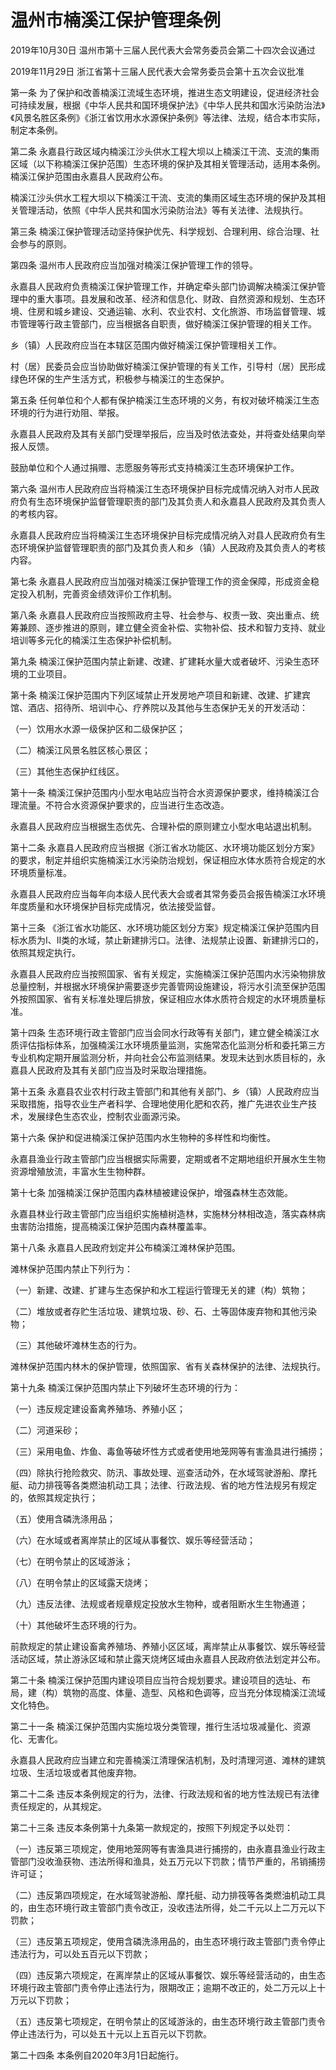 # 温州市楠溪江保护管理条例

2019年10月30日 温州市第十三届人民代表大会常务委员会第二十四次会议通过

2019年11月29日 浙江省第十三届人民代表大会常务委员会第十五次会议批准



第一条 为了保护和改善楠溪江流域生态环境，推进生态文明建设，促进经济社会可持续发展，根据《中华人民共和国环境保护法》《中华人民共和国水污染防治法》《风景名胜区条例》《浙江省饮用水水源保护条例》等法律、法规，结合本市实际，制定本条例。

第二条 永嘉县行政区域内楠溪江沙头供水工程大坝以上楠溪江干流、支流的集雨区域（以下称楠溪江保护范围）生态环境的保护及其相关管理活动，适用本条例。楠溪江保护范围由永嘉县人民政府公布。

楠溪江沙头供水工程大坝以下楠溪江干流、支流的集雨区域生态环境的保护及其相关管理活动，依照《中华人民共和国水污染防治法》等有关法律、法规执行。

第三条 楠溪江保护管理活动坚持保护优先、科学规划、合理利用、综合治理、社会参与的原则。

第四条 温州市人民政府应当加强对楠溪江保护管理工作的领导。

永嘉县人民政府负责楠溪江保护管理工作，并确定牵头部门协调解决楠溪江保护管理中的重大事项。县发展和改革、经济和信息化、财政、自然资源和规划、生态环境、住房和城乡建设、交通运输、水利、农业农村、文化旅游、市场监督管理、城市管理等行政主管部门，应当根据各自职责，做好楠溪江保护管理的相关工作。

乡（镇）人民政府应当在本辖区范围内做好楠溪江保护管理相关工作。

村（居）民委员会应当协助做好楠溪江保护管理的有关工作，引导村（居）民形成绿色环保的生产生活方式，积极参与楠溪江的生态保护。

第五条 任何单位和个人都有保护楠溪江生态环境的义务，有权对破坏楠溪江生态环境的行为进行劝阻、举报。

永嘉县人民政府及其有关部门受理举报后，应当及时依法查处，并将查处结果向举报人反馈。

鼓励单位和个人通过捐赠、志愿服务等形式支持楠溪江生态环境保护工作。

第六条 温州市人民政府应当将楠溪江生态环境保护目标完成情况纳入对市人民政府负有生态环境保护监督管理职责的部门及其负责人和永嘉县人民政府及其负责人的考核内容。

永嘉县人民政府应当将楠溪江生态环境保护目标完成情况纳入对县人民政府负有生态环境保护监督管理职责的部门及其负责人和乡（镇）人民政府及其负责人的考核内容。

第七条 永嘉县人民政府应当加强对楠溪江保护管理工作的资金保障，形成资金稳定投入机制，完善资金绩效评价工作机制。

第八条 永嘉县人民政府应当按照政府主导、社会参与、权责一致、突出重点、统筹兼顾、逐步推进的原则，建立健全资金补偿、实物补偿、技术和智力支持、就业培训等多元化的楠溪江生态保护补偿机制。

第九条 楠溪江保护范围内禁止新建、改建、扩建耗水量大或者破坏、污染生态环境的工业项目。

第十条 楠溪江保护范围内下列区域禁止开发房地产项目和新建、改建、扩建宾馆、酒店、招待所、培训中心、疗养院以及其他与生态保护无关的开发活动：

（一）饮用水水源一级保护区和二级保护区；

（二）楠溪江风景名胜区核心景区；

（三）其他生态保护红线区。

第十一条 楠溪江保护范围内小型水电站应当符合水资源保护要求，维持楠溪江合理流量。不符合水资源保护要求的，应当进行生态改造。

永嘉县人民政府应当根据生态优先、合理补偿的原则建立小型水电站退出机制。

第十二条 永嘉县人民政府应当根据《浙江省水功能区、水环境功能区划分方案》的要求，制定并组织实施楠溪江水污染防治规划，保证相应水体水质符合规定的水环境质量标准。

永嘉县人民政府应当每年向本级人民代表大会或者其常务委员会报告楠溪江水环境年度质量和水环境保护目标完成情况，依法接受监督。

第十三条 《浙江省水功能区、水环境功能区划分方案》规定楠溪江保护范围内目标水质为Ⅰ、Ⅱ类的水域，禁止新建排污口。法律、法规禁止设置、新建排污口的，依照其规定执行。

永嘉县人民政府应当按照国家、省有关规定，实施楠溪江保护范围内水污染物排放总量控制，并根据水环境保护需要逐步完善管网设施建设，将污水引流至保护范围外按照国家、省有关标准处理后排放，保证相应水体水质符合规定的水环境质量标准。

第十四条 生态环境行政主管部门应当会同水行政等有关部门，建立健全楠溪江水质评估指标体系，加强楠溪江水环境质量监测，实施常态化监测分析和委托第三方专业机构定期开展监测分析，并向社会公布监测结果。发现未达到水质目标的，永嘉县人民政府及其有关部门应当及时采取治理措施。

第十五条 永嘉县农业农村行政主管部门和其他有关部门、乡（镇）人民政府应当采取措施，指导农业生产者科学、合理地使用化肥和农药，推广先进农业生产技术，发展绿色生态农业，控制农业面源污染。

第十六条 保护和促进楠溪江保护范围内水生物种的多样性和均衡性。

永嘉县渔业行政主管部门应当根据实际需要，定期或者不定期地组织开展水生生物资源增殖放流，丰富水生生物种群。

第十七条 加强楠溪江保护范围内森林植被建设保护，增强森林生态效能。

永嘉县林业行政主管部门应当组织实施植树造林，实施林分林相改造，落实森林病虫害防治措施，提高楠溪江保护范围内森林覆盖率。

第十八条 永嘉县人民政府划定并公布楠溪江滩林保护范围。

滩林保护范围内禁止下列行为：

（一）新建、改建、扩建与生态保护和水工程运行管理无关的建（构）筑物；

（二）堆放或者存贮生活垃圾、建筑垃圾、砂、石、土等固体废弃物和其他污染物；

（三）其他破坏滩林生态的行为。

滩林保护范围内林木的保护管理，依照国家、省有关森林保护的法律、法规执行。

第十九条 楠溪江保护范围内禁止下列破坏生态环境的行为：

（一）违反规定建设畜禽养殖场、养殖小区；

（二）河道采砂；

（三）采用电鱼、炸鱼、毒鱼等破坏性方式或者使用地笼网等有害渔具进行捕捞；

（四）除执行抢险救灾、防汛、事故处理、巡查活动外，在水域驾驶游船、摩托艇、动力排筏等各类燃油机动工具；法律、行政法规、省的地方性法规另有规定的，依照其规定执行；

（五）使用含磷洗涤用品；

（六）在水域或者离岸禁止的区域从事餐饮、娱乐等经营活动；

（七）在明令禁止的区域游泳；

（八）在明令禁止的区域露天烧烤；

（九）违反法律、法规或者规章规定投放水生物种，或者阻断水生生物通道；

（十）其他破坏生态环境的行为。

前款规定的禁止建设畜禽养殖场、养殖小区区域，离岸禁止从事餐饮、娱乐等经营活动区域，禁止游泳区域和禁止露天烧烤区域由永嘉县人民政府依法划定并公布。

第二十条 楠溪江保护范围内建设项目应当符合规划要求。建设项目的选址、布局，建（构）筑物的高度、体量、造型、风格和色调等，应当充分体现楠溪江流域文化特色。

第二十一条 楠溪江保护范围内实施垃圾分类管理，推行生活垃圾减量化、资源化、无害化。

永嘉县人民政府应当建立和完善楠溪江清理保洁机制，及时清理河道、滩林的建筑垃圾、生活垃圾或者其他废弃物。

第二十二条 违反本条例规定的行为，法律、行政法规和省的地方性法规已有法律责任规定的，从其规定。

第二十三条 违反本条例第十九条第一款规定的，按照下列规定予以处罚：

（一）违反第三项规定，使用地笼网等有害渔具进行捕捞的，由永嘉县渔业行政主管部门没收渔获物、违法所得和渔具，处五万元以下罚款；情节严重的，吊销捕捞许可证；

（二）违反第四项规定，在水域驾驶游船、摩托艇、动力排筏等各类燃油机动工具的，由生态环境行政主管部门责令改正，没收违法所得，处二千元以上二万元以下罚款；

（三）违反第五项规定，使用含磷洗涤用品的，由生态环境行政主管部门责令停止违法行为，可以处五百元以下罚款；

（四）违反第六项规定，在离岸禁止的区域从事餐饮、娱乐等经营活动的，由生态环境行政主管部门责令停止违法行为，限期改正；逾期不改正的，处二万元以上十万元以下罚款；

（五）违反第七项规定，在明令禁止的区域游泳的，由生态环境行政主管部门责令停止违法行为，可以处五十元以上五百元以下罚款。

第二十四条 本条例自2020年3月1日起施行。